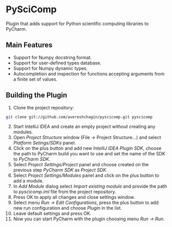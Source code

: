 # PySciComp
Plugin that adds support for Python scientific computing libraries to PyCharm.

## Main Features

* Support for Numpy docstring format.
* Support for user-defined types database.
* Support for Numpy dynamic types.
* Autocompletion and inspection for functions accepting arguments from a finite set of values.

## Building the Plugin

1. Clone the project repository:

``` bash
git clone git://github.com/avereshchagin/pyscicomp.git pyscicomp
```

2. Start IntelliJ IDEA and create an empty project without creating any modules.
3. Open _Project Structure_ window (File -> Project Structure...) and select _Platform Setings/SDKs_ panel.
4. Click on the plus button and add new _IntelliJ IDEA Plugin SDK_, choose the path to PyCharm build you want to use and set the name of the SDK to _PyCharm SDK_.
5. Select _Project Settings/Project_ panel and choose created on the previous step _PyCharm SDK_ as _Project SDK_.
6. Select _Project Settings/Modules_ panel and click on the plus button to add a module.
7. In _Add Module_ dialog select _Import existing module_ and provide the path to _pyscicomp.iml_ file from the project repository.
8. Press OK to apply all changes and close settings window.
9. Select menu _Run -> Edit Configurations_, press the plus button to add new run configuration and choose _Plugin_ in the list.
10. Leave default settings and press OK.
11. Now you can start PyCharm with the plugin choosing menu _Run -> Run_.
